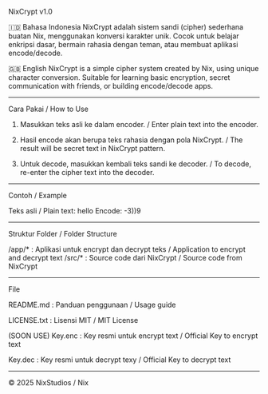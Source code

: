NixCrypt v1.0

🇮🇩 Bahasa Indonesia
NixCrypt adalah sistem sandi (cipher) sederhana buatan Nix, menggunakan konversi karakter unik.
Cocok untuk belajar enkripsi dasar, bermain rahasia dengan teman, atau membuat aplikasi encode/decode.

🇬🇧 English
NixCrypt is a simple cipher system created by Nix, using unique character conversion.
Suitable for learning basic encryption, secret communication with friends, or building encode/decode apps.


---

Cara Pakai / How to Use

1. Masukkan teks asli ke dalam encoder. / Enter plain text into the encoder.


2. Hasil encode akan berupa teks rahasia dengan pola NixCrypt. / The result will be secret text in NixCrypt pattern.


3. Untuk decode, masukkan kembali teks sandi ke decoder. / To decode, re-enter the cipher text into the decoder.




---

Contoh / Example

Teks asli / Plain text: hello
Encode: -3))9


---

Struktur Folder / Folder Structure

/app/*     : Aplikasi untuk encrypt dan decrypt teks / Application to encrypt and decrypt text
/src/*     : Source code dari NixCrypt / Source code from NixCrypt 


---

File

README.md : Panduan penggunaan / Usage guide

LICENSE.txt : Lisensi MIT / MIT License

(SOON USE) 
Key.enc : Key resmi untuk encrypt text / Official Key to encrypt text

Key.dec : Key resmi untuk decrypt texy / Official Key to decrypt text


---

© 2025 NixStudios / Nix
